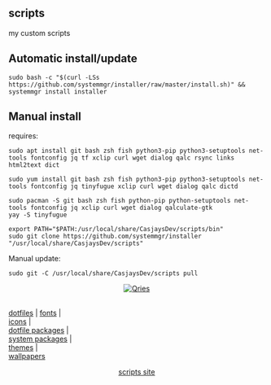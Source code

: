 ## scripts  
  
my custom scripts  
  
## Automatic install/update

```shell
sudo bash -c "$(curl -LSs https://github.com/systemmgr/installer/raw/master/install.sh)" && systemmgr install installer
```

## Manual install
  
requires:

```shell
sudo apt install git bash zsh fish python3-pip python3-setuptools net-tools fontconfig jq tf xclip curl wget dialog qalc rsync links html2text dict
```  

```shell
sudo yum install git bash zsh fish python3-pip python3-setuptools net-tools fontconfig jq tinyfugue xclip curl wget dialog qalc dictd
```  

```shell
sudo pacman -S git bash zsh fish python-pip python-setuptools net-tools fontconfig jq xclip curl wget dialog qalculate-gtk
yay -S tinyfugue
```  

```shell
export PATH="$PATH:/usr/local/share/CasjaysDev/scripts/bin"
sudo git clone https://github.com/systemmgr/installer "/usr/local/share/CasjaysDev/scripts"
```

Manual update:

```shell
sudo git -C /usr/local/share/CasjaysDev/scripts pull
```
  
  
<p align=center>
    <a href="https://travis-ci.com/casjay-dotfiles/scripts" target="_blank"><img alt="Qries" src="https://travis-ci.com/casjay-dotfiles/scripts.svg?branch=master"><br /> <br />

  <a href="https://github.com/dfmgr" target="_blank">dotfiles</a>  |
  <a href="https://github.com/fontmgr" target="_blank">fonts</a>  |  
  <a href="https://github.com/iconmgr" target="_blank">icons</a>  |  
  <a href="https://github.com/pkmgr" target="_blank">dotfile packages</a>  |  
  <a href="https://github.com/systemmgr" target="_blank">system packages</a> |  
  <a href="https://github.com/thememgr" target="_blank">themes</a>  |  
  <a href="https://github.com/wallpapermgr" target="_blank">wallpapers</a>  <br>
</p>  
  
  
<p align=center>
  <a href="https://github.com/systemmgr/installer" target="_blank">scripts site</a><br />
</p>  
